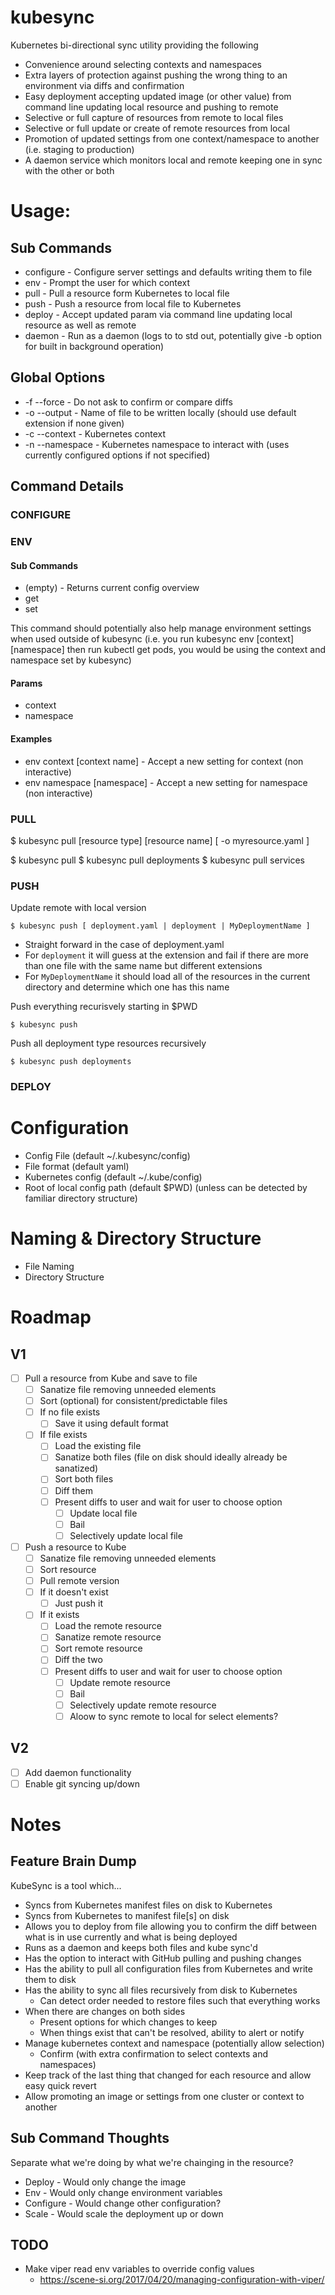 # kubesync
Kubernetes bi-directional sync utility providing the following
* Convenience around selecting contexts and namespaces
* Extra layers of protection against pushing the wrong thing to an environment via diffs and confirmation
* Easy deployment accepting updated image (or other value) from command line updating local resource and pushing to remote
* Selective or full capture of resources from remote to local files
* Selective or full update or create of remote resources from local
* Promotion of updated settings from one context/namespace to another (i.e. staging to production)
* A daemon service which monitors local and remote keeping one in sync with the other or both


# Usage:
## Sub Commands
* configure                  - Configure server settings and defaults writing them to file
* env                        - Prompt the user for which context
* pull                       - Pull a resource form Kubernetes to local file
* push                       - Push a resource from local file to Kubernetes
* deploy                     - Accept updated param via command line updating local resource as well as remote
* daemon                     - Run as a daemon (logs to to std out, potentially give -b option for built in background operation)

## Global Options
* -f --force - Do not ask to confirm or compare diffs
* -o --output - Name of file to be written locally (should use default extension if none given)
* -c --context - Kubernetes context
* -n --namespace - Kubernetes namespace to interact with (uses currently configured options if not specified)

## Command Details
### CONFIGURE

### ENV
#### Sub Commands
  * (empty) - Returns current config overview
  * get
  * set

This command should potentially also help manage environment settings when used outside of kubesync (i.e. you run kubesync env [context] [namespace] then run kubectl get pods, you would be using the context and namespace set by kubesync)

#### Params
  * context
  * namespace

#### Examples
* env context [context name] - Accept a new setting for context (non interactive)
* env namespace [namespace]  - Accept a new setting for namespace (non interactive)

### PULL
$ kubesync pull [resource type] [resource name] [ -o myresource.yaml ]

$ kubesync pull
$ kubesync pull deployments
$ kubesync pull services

### PUSH
Update remote with local version
```
$ kubesync push [ deployment.yaml | deployment | MyDeploymentName ]
```
* Straight forward in the case of deployment.yaml
* For `deployment` it will guess at the extension and fail if there are more than one file with the same name but different extensions
* For `MyDeploymentName` it should load all of the resources in the current directory and determine which one has this name

Push everything recurisvely starting in $PWD
```
$ kubesync push
```

Push all deployment type resources recursively
```
$ kubesync push deployments
```

### DEPLOY

# Configuration
* Config File (default ~/.kubesync/config)
* File format (default yaml)
* Kubernetes config (default ~/.kube/config)
* Root of local config path (default $PWD) (unless can be detected by familiar directory structure)

# Naming & Directory Structure
* File Naming
* Directory Structure

# Roadmap
## V1
- [ ] Pull a resource from Kube and save to file
  - [ ] Sanatize file removing unneeded elements
  - [ ] Sort (optional) for consistent/predictable files
  - [ ] If no file exists
    - [ ] Save it using default format
  - [ ] If file exists
    - [ ] Load the existing file
    - [ ] Sanatize both files (file on disk should ideally already be sanatized)
    - [ ] Sort both files
    - [ ] Diff them
    - [ ] Present diffs to user and wait for user to choose option
      - [ ] Update local file
      - [ ] Bail
      - [ ] Selectively update local file
- [ ] Push a resource to Kube
  - [ ] Sanatize file removing unneeded elements
  - [ ] Sort resource
  - [ ] Pull remote version
  - [ ] If it doesn't exist
    - [ ] Just push it
  - [ ] If it exists
    - [ ] Load the remote resource
    - [ ] Sanatize remote resource
    - [ ] Sort remote resource
    - [ ] Diff the two
    - [ ] Present diffs to user and wait for user to choose option
      - [ ] Update remote resource
      - [ ] Bail
      - [ ] Selectively update remote resource
      - [ ] Aloow to sync remote to local for select elements?

## V2
- [ ] Add daemon functionality
- [ ] Enable git syncing up/down

# Notes

## Feature Brain Dump
KubeSync is a tool which...
* Syncs from Kubernetes manifest files on disk to Kubernetes
* Syncs from Kubernetes to manifest file[s] on disk
* Allows you to deploy from file allowing you to confirm the diff between what is in use currently and what is being deployed
* Runs as a daemon and keeps both files and kube sync'd
* Has the option to interact with GitHub pulling and pushing changes
* Has the ability to pull all configuration files from Kubernetes and write them to disk
* Has the ability to sync all files recursively from disk to Kubernetes
  * Can detect order needed to restore files such that everything works
* When there are changes on both sides
  * Present options for which changes to keep
  * When things exist that can't be resolved, ability to alert or notify
* Manage kubernetes context and namespace (potentially allow selection)
  * Confirm (with extra confirmation to select contexts and namespaces)
* Keep track of the last thing that changed for each resource and allow easy quick revert
* Allow promoting an image or settings from one cluster or context to another

## Sub Command Thoughts
Separate what we're doing by what we're chainging in the resource?
* Deploy - Would only change the image
* Env - Would only change environment variables
* Configure - Would change other configuration?
* Scale - Would scale the deployment up or down

## TODO
* Make viper read env variables to override config values
  * https://scene-si.org/2017/04/20/managing-configuration-with-viper/
